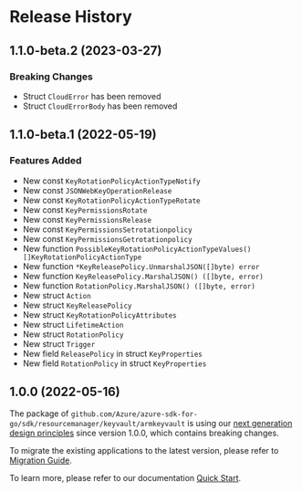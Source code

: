 # Release History

## 1.1.0-beta.2 (2023-03-27)
### Breaking Changes

- Struct `CloudError` has been removed
- Struct `CloudErrorBody` has been removed


## 1.1.0-beta.1 (2022-05-19)
### Features Added

- New const `KeyRotationPolicyActionTypeNotify`
- New const `JSONWebKeyOperationRelease`
- New const `KeyRotationPolicyActionTypeRotate`
- New const `KeyPermissionsRotate`
- New const `KeyPermissionsRelease`
- New const `KeyPermissionsSetrotationpolicy`
- New const `KeyPermissionsGetrotationpolicy`
- New function `PossibleKeyRotationPolicyActionTypeValues() []KeyRotationPolicyActionType`
- New function `*KeyReleasePolicy.UnmarshalJSON([]byte) error`
- New function `KeyReleasePolicy.MarshalJSON() ([]byte, error)`
- New function `RotationPolicy.MarshalJSON() ([]byte, error)`
- New struct `Action`
- New struct `KeyReleasePolicy`
- New struct `KeyRotationPolicyAttributes`
- New struct `LifetimeAction`
- New struct `RotationPolicy`
- New struct `Trigger`
- New field `ReleasePolicy` in struct `KeyProperties`
- New field `RotationPolicy` in struct `KeyProperties`


## 1.0.0 (2022-05-16)

The package of `github.com/Azure/azure-sdk-for-go/sdk/resourcemanager/keyvault/armkeyvault` is using our [next generation design principles](https://azure.github.io/azure-sdk/general_introduction.html) since version 1.0.0, which contains breaking changes.

To migrate the existing applications to the latest version, please refer to [Migration Guide](https://aka.ms/azsdk/go/mgmt/migration).

To learn more, please refer to our documentation [Quick Start](https://aka.ms/azsdk/go/mgmt).